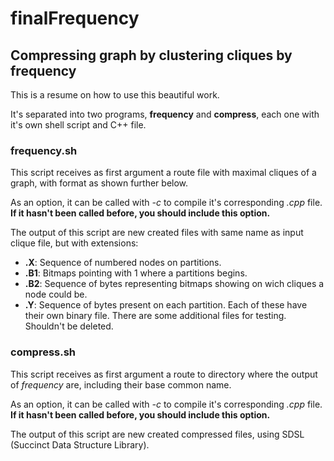 # finalFrequency
## Compressing graph by clustering cliques by frequency

This is a resume on how to use this beautiful work.

It's separated into two programs, **frequency** and **compress**, each one with it's own shell script and C++ file.

### frequency.sh
This script receives as first argument a route file with maximal cliques of a graph, with format as shown further below.

As an option, it can be called with *-c* to compile it's corresponding *.cpp* file.
**If it hasn't been called before, you should include this option.**

The output of this script are new created files with same name as input clique file, but with extensions:

- **.X**: Sequence of numbered nodes on partitions.
- **.B1**: Bitmaps pointing with 1 where a partitions begins.
- **.B2**: Sequence of bytes representing bitmaps showing on wich cliques a node could be.
- **.Y**: Sequence of bytes present on each partition.
Each of these have their own binary file.
There are some additional files for testing. Shouldn't be deleted.

### compress.sh
This script receives as first argument a route to directory where the output of *frequency* are, including their base common name.

As an option, it can be called with *-c* to compile it's corresponding *.cpp* file.
**If it hasn't been called before, you should include this option.**

The output of this script are new created compressed files, using SDSL (Succinct Data Structure Library).
